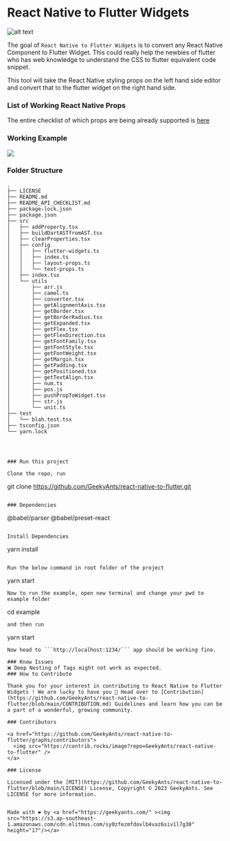 # React Native to Flutter Widgets

![alt text](https://github.com/GeekyAnts/react-native-to-flutter/blob/main/banner/Cover.png?raw=true)

The goal of `React Native to Flutter Widgets` is to convert any React Native Component to Flutter Widget. This could really help the newbies of flutter who has web knowledge to understand the CSS to flutter equivalent code snippet.


This tool will take the React Native styling props on the left hand side editor and convert that to the flutter widget on the right hand side.


### List of Working React Native Props

The entire checklist of which props are being already supported is [here](https://github.com/GeekyAnts/nativebase-theme-to-flutter/blob/main/README_API_CHECKLIST.md) 

### Working Example

<img src="https://raw.githubusercontent.com/GeekyAnts/react-native-to-flutter/main/banner/high-res-example.gif" >


### Folder Structure

```
.
├── LICENSE
├── README.md
├── README_API_CHECKLIST.md
├── package-lock.json
├── package.json
├── src
│   ├── addProperty.tsx
│   ├── buildDartASTfromAST.tsx
│   ├── clearProperties.tsx
│   ├── config
│   │   ├── flutter-widgets.ts
│   │   ├── index.ts
│   │   ├── layout-props.ts
│   │   └── text-props.ts
│   ├── index.tsx
│   └── utils
│       ├── arr.js
│       ├── camel.ts
│       ├── converter.tsx
│       ├── getAlignmentAxis.tsx
│       ├── getBorder.tsx
│       ├── getBorderRadius.tsx
│       ├── getExpanded.tsx
│       ├── getFlex.tsx
│       ├── getFlexDirection.tsx
│       ├── getFontFamily.tsx
│       ├── getFontStyle.tsx
│       ├── getFontWeight.tsx
│       ├── getMargin.tsx
│       ├── getPadding.tsx
│       ├── getPositioned.tsx
│       ├── getTextAlign.tsx
│       ├── num.ts
│       ├── pos.js
│       ├── pushPropToWidget.tsx
│       ├── str.js
│       └── unit.ts
├── test
│   └── blah.test.tsx
├── tsconfig.json
└── yarn.lock




### Run this project

Clone the repo, run

``` 
git clone https://github.com/GeekyAnts/react-native-to-flutter.git 

```

### Dependencies 

```
@babel/parser
@babel/preset-react

```

Install Dependencies
```
yarn install
```

Run the below command in root folder of the project

```
yarn start
```
Now to run the example, open new terminal and change your pwd to example folder

```
cd example
```
and then run
```
yarn start
````
Now head to ```http://localhost:1234/``` app should be working fine.

### Know Issues
❌ Deep Nesting of Tags might not work as expected.
### How to Contribute

Thank you for your interest in contributing to React Native to Flutter Widgets ! We are lucky to have you 🙂 Head over to [Contribution](https://github.com/GeekyAnts/react-native-to-flutter/blob/main/CONTRIBUTION.md) Guidelines and learn how you can be a part of a wonderful, growing community.

### Contributors 

<a href="https://github.com/GeekyAnts/react-native-to-flutter/graphs/contributors">
  <img src="https://contrib.rocks/image?repo=GeekyAnts/react-native-to-flutter" />
</a>

### License

Licensed under the [MIT](https://github.com/GeekyAnts/react-native-to-flutter/blob/main/LICENSE) License, Copyright © 2023 GeekyAnts. See LICENSE for more information.


Made with ❤️ by <a href="https://geekyants.com/" ><img src="https://s3.ap-southeast-1.amazonaws.com/cdn.elitmus.com/sy0zfezmfdovlb4vaz6siv1l7g30" height="17"/></a>
